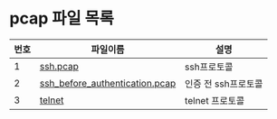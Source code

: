 # pcap 파일 목록

| 번호 | 파일이름 | 설명 |
| ---- | ---- | ---- |
| 1 | [ssh.pcap](./ssh.pcap) | ssh프로토콜 |
| 2 | [ssh_before_authentication.pcap](./ssh_before_authentication.pcap) | 인증 전 ssh프로토콜 |
| 3 | [telnet](./telnet.pcap) | telnet 프로토콜 |
